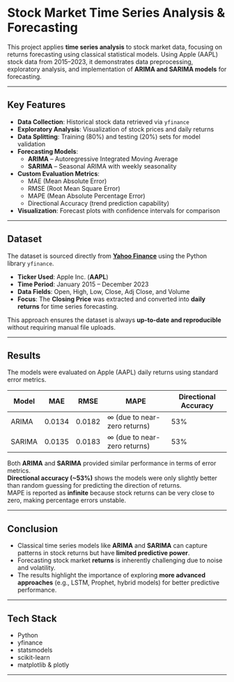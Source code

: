 #  Stock Market Time Series Analysis & Forecasting  

This project applies **time series analysis** to stock market data, focusing on returns forecasting using classical statistical models. Using Apple (AAPL) stock data from 2015–2023, it demonstrates data preprocessing, exploratory analysis, and implementation of **ARIMA and SARIMA models** for forecasting.  

---

##  Key Features  
- **Data Collection**: Historical stock data retrieved via `yfinance`  
- **Exploratory Analysis**: Visualization of stock prices and daily returns  
- **Data Splitting**: Training (80%) and testing (20%) sets for model validation  
- **Forecasting Models**:  
  - **ARIMA** – Autoregressive Integrated Moving Average  
  - **SARIMA** – Seasonal ARIMA with weekly seasonality  
- **Custom Evaluation Metrics**:  
  - MAE (Mean Absolute Error)  
  - RMSE (Root Mean Square Error)  
  - MAPE (Mean Absolute Percentage Error)  
  - Directional Accuracy (trend prediction capability)  
- **Visualization**: Forecast plots with confidence intervals for comparison  

---

##  Dataset  

The dataset is sourced directly from **[Yahoo Finance](https://finance.yahoo.com/)** using the Python library `yfinance`.  

- **Ticker Used**: Apple Inc. (**AAPL**)  
- **Time Period**: January 2015 – December 2023  
- **Data Fields**: Open, High, Low, Close, Adj Close, and Volume  
- **Focus**: The **Closing Price** was extracted and converted into **daily returns** for time series forecasting.  

This approach ensures the dataset is always **up-to-date and reproducible** without requiring manual file uploads.  

---

##  Results  

The models were evaluated on Apple (AAPL) daily returns using standard error metrics.  

| Model  | MAE   | RMSE  | MAPE   | Directional Accuracy |
|--------|-------|-------|--------|-----------------------|
| ARIMA  | 0.0134 | 0.0182 | ∞ (due to near-zero returns) | 53% |
| SARIMA | 0.0135 | 0.0183 | ∞ (due to near-zero returns) | 53% |

 Both **ARIMA** and **SARIMA** provided similar performance in terms of error metrics.  
 **Directional accuracy (~53%)** shows the models were only slightly better than random guessing for predicting the direction of returns.  
 MAPE is reported as **infinite** because stock returns can be very close to zero, making percentage errors unstable.  

---

##  Conclusion  

- Classical time series models like **ARIMA** and **SARIMA** can capture patterns in stock returns but have **limited predictive power**.  
- Forecasting stock market **returns** is inherently challenging due to noise and volatility.  
- The results highlight the importance of exploring **more advanced approaches** (e.g., LSTM, Prophet, hybrid models) for better predictive performance.  

---

##  Tech Stack  
- Python  
- yfinance  
- statsmodels  
- scikit-learn  
- matplotlib & plotly  

---
